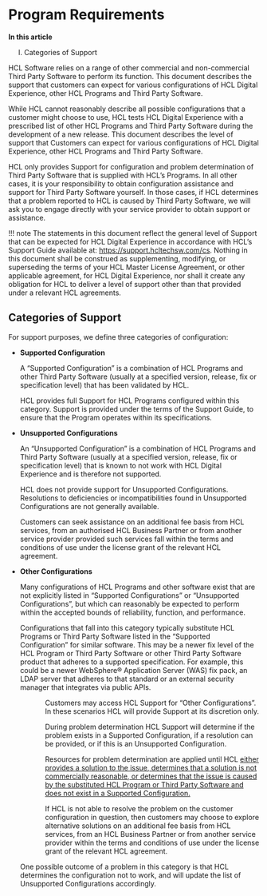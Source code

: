 # Program Requirements

**In this article**

<p style="margin-left: 20px;">I. Categories of Support</p>

HCL Software relies on a range of other commercial and non-commercial Third Party Software to perform its function. This document describes the support that customers can expect for various configurations of HCL Digital Experience, other HCL Programs and Third Party Software.

While HCL cannot reasonably describe all possible configurations that a customer might choose to use, HCL tests HCL Digital Experience with a prescribed list of other HCL Programs and Third Party Software during the development of a new release. This document describes the level of support that Customers can expect for various configurations of HCL Digital Experience, other HCL Programs and Third Party Software.

HCL only provides Support for configuration and problem determination of Third Party Software that is supplied with HCL’s Programs. In all other cases, it is your responsibility to obtain configuration assistance and support for Third Party Software yourself. In those cases, if HCL determines that a problem reported to HCL is caused by Third Party Software, we will ask you to engage directly with your service provider to obtain support or assistance.

!!! note 
    The statements in this document reflect the general level of Support that can be expected for HCL Digital Experience in accordance with HCL’s Support Guide available at: https://support.hcltechsw.com/cs. Nothing in this document shall be construed as supplementing, modifying, or superseding the terms of your HCL Master License Agreement, or other applicable agreement, for HCL Digital Experience, nor shall it create any obligation for HCL to deliver a level of support other than that provided under a relevant HCL agreements.


## Categories of Support

For support purposes, we define three categories of configuration:

-   **Supported Configuration**

    A “Supported Configuration” is a combination of HCL Programs and other Third Party Software (usually at a specified version, release, fix or specification level) that has been validated by HCL.
    
    HCL provides full Support for HCL Programs configured within this category. Support is provided under the terms of the Support Guide, to ensure that the Program operates within its specifications.


-   **Unsupported Configurations**

    An “Unsupported Configuration” is a combination of HCL Programs and Third Party Software (usually at a specified version, release, fix or specification level) that is known to not work with HCL Digital Experience and is therefore not supported.  

    HCL does not provide support for Unsupported Configurations. Resolutions to deficiencies or incompatibilities found in Unsupported Configurations are not generally available.  

    Customers can seek assistance on an additional fee basis from HCL services, from an authorised HCL Business Partner or from another service provider provided such services fall within the terms and conditions of use under the license grant of the relevant HCL agreement.


-   **Other Configurations**
  
    Many configurations of HCL Programs and other software exist that are not explicitly listed in “Supported Configurations” or “Unsupported Configurations”, but which can reasonably be expected to perform within the accepted bounds of reliability, function, and performance.
    
    Configurations that fall into this category typically substitute HCL Programs or Third Party Software listed in the “Supported Configuration” for similar software. This may be a newer fix level of the HCL Program or Third Party Software or other Third Party Software product that adheres to a supported specification. For example, this could be a newer WebSphere® Application Server (WAS) fix pack, an LDAP server that adheres to that standard or an external security manager that integrates via public APIs.

    <p style="margin-left: 50px;">Customers may access HCL Support for “Other Configurations”. In these scenarios HCL will provide Support at its discretion only.</p>
    
    <p style="margin-left: 50px;">During problem determination HCL Support will determine if the problem exists in a Supported Configuration, if a resolution can be provided, or if this is an Unsupported Configuration.</p>
    
    <p style="margin-left: 50px;">Resources for problem determination are applied until HCL <ins>either provides a solution to the issue, determines that a solution is not commercially reasonable, or determines that the issue is caused by the substituted HCL Program or Third Party Software and does not exist in a Supported Configuration.<ins></p>
            
    <p style="margin-left: 50px;">If HCL is not able to resolve the problem on the customer configuration in question, then customers may choose to explore alternative solutions on an additional fee basis from HCL services, from an HCL Business Partner or from another service provider within the terms and conditions of use under the license grant of the relevant HCL agreement.</p>

    One possible outcome of a problem in this category is that HCL determines the configuration not to work, and will update the list of Unsupported Configurations accordingly.
